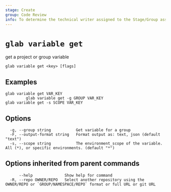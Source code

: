 ```yaml
---
stage: Create
group: Code Review
info: To determine the technical writer assigned to the Stage/Group associated with this page, see https://about.gitlab.com/handbook/product/ux/technical-writing/#assignments
---
```


<!--
This documentation is auto generated by a script.
Please do not edit this file directly. Run `make gen-docs` instead.
-->

# `glab variable get`

get a project or group variable

```plaintext
glab variable get <key> [flags]
```

## Examples

```plaintext
glab variable get VAR_KEY
         glab variable get -g GROUP VAR_KEY
glab variable get -s SCOPE VAR_KEY

```

## Options

```plaintext
  -g, --group string           Get variable for a group
  -F, --output-format string   Format output as: text, json (default "text")
  -s, --scope string           The environment_scope of the variable. All (*), or specific environments. (default "*")
```

## Options inherited from parent commands

```plaintext
      --help              Show help for command
  -R, --repo OWNER/REPO   Select another repository using the OWNER/REPO or `GROUP/NAMESPACE/REPO` format or full URL or git URL
```
